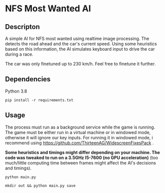 # NFS Most Wanted AI

## Descripton

A simple AI for NFS most wanted using realtime image processing. The detects the road ahead and the car's current speed. Using some heuristics based on this information, the AI simulates keyboard input to drive the car during a race.

The car was only finetuned up to 230 km/h. Feel free to finetune it further.


## Dependencies
Python 3.8

```
pip install -r requirements.txt
```

## Usage

The process must run as a background service while the game is running. The game must be either run in a virtual machine or in windowed mode, otherwise it will ignore our key inputs. For running it in windowed mode, i recommend using https://github.com/ThirteenAG/WidescreenFixesPack .

**Some heuristics and timings might differ depending on your machine. The code was tweaked to run on a 3.5GHz I5-7600 (no GPU acceleration)**
(too much/little computing time between frames might affect the AI's decisions and timings).

```
python main.py
```

```
mkdir out && python main.py save
```
